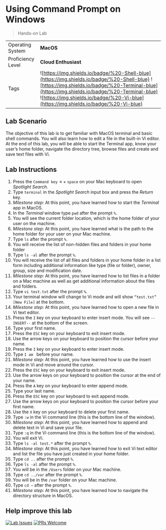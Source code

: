 # Using Command Prompt on Windows

> Hands-on Lab

|                   |                       |
| :---------------- | :-------------------- |
| Operating System  | **MacOS**             |
| Proficiency Level | **Cloud  Enthusiast** |
| Tags              | ![https://img.shields.io/badge/%20-Shell-blue](https://img.shields.io/badge/%20-Shell-blue) ![https://img.shields.io/badge/%20-Terminal-blue](https://img.shields.io/badge/%20-Terminal-blue) ![https://img.shields.io/badge/%20-Vi-blue](https://img.shields.io/badge/%20-Vi-blue) |

## Lab Scenario
The objective of this lab is to get familiar with MacOS terminal and basic shell commands. You will also learn how to edit a file in the built-in Vi editor. At the end of this lab, you will be able to start the Terminal app, know your user’s home folder, navigate the directory tree, browse files and create and save text files with Vi.

## Lab Instructions


1. Press the `Command key ⌘` + `space` on your Mac keyboard to open *Spotlight Search*.
2. Type `terminal` in the *Spotlight Search* input box and press the *Return* key.
3. *Milestone step:* At this point, you have learned how to start the *Terminal* app in MacOS.
4. In the *Terminal* window type `pwd` after the prompt `%`.
5. You will see the current folder location, which is the home folder of your user on the machine.
6. *Milestone step:* At this point, you have learned what is the path to the home folder for your user on your Mac machine.
7. Type `ls` after the prompt `%`.
8. You will receive the list of non-hidden files and folders in your home folder
9. Type `ls -al` after the prompt `%`.
10. You will receive the list of all files and folders in your home folder in a list form including additional information like type (file or folder), owner, group, size and modification date.
11. *Milestone step:* At this point, you have learned how to list files in a folder on a Mac machine as well as get additional information about the files and folders.
12. Type `vi test.txt` after the prompt `%`.
13. Your terminal window will change to Vi mode and will show `“test.txt” [New File]` at the bottom.
14. *Milestone step:* At this point, you have learned how to open a new file in Vi text editor.
15. Press the `I` key on your keyboard to enter insert mode. You will see `--INSERT--` at the bottom of the screen.
16. Type your first name.
17. Press the `ESC` key on your keyboard to exit insert mode.
18. Use the arrow keys on your keyboard to position the cursor before your name.
19. Press the `I` key on your keyboard to enter insert mode.
20. Type `I am ` before your name.
21. *Milestone step:* At this point, you have learned how to use the insert mode in Vi and move around the cursor.
22. Press the `ESC` key on your keyboard to exit insert mode.
23. Use the arrow keys on your keyboard to position the cursor at the end of your name.
24. Press the `A` key on your keyboard to enter append mode.
25. Type your last name.
26. Press the `ESC` key on your keyboard to exit append mode.
27. Use the arrow keys on your keyboard to position the cursor before your first name.
28. Use the `X` key on your keyboard to delete your first name.
29. Type `:w` in the Vi command line (this is the bottom line of the window).
30. *Milestone step:* At this point, you have learned how to append and delete text in Vi and save your file.
31. Type `:q` in the Vi command line (this is the bottom line of the window).
32. You will exit Vi.
33. Type `ls -al test.*` after the prompt `%`.
34. *Milestone step:* At this point, you have learned how to exit Vi text editor and list the file you have just created in your home folder.
35. Type `cd ..` after the prompt `%`.
36. Type `ls -al` after the prompt `%`.
37. You will be in the `/Users` folder on your Mac machine.
38. Type `cd ../var` after the prompt `%`.
39. You will be in the `/var` folder on your Mac machine.
40. Type `cd ~` after the prompt `%`.
41. *Milestone step:* At this point, you have learned how to navigate the directory structure in MacOS.

## Help improve this lab

[![Lab Issues](https://img.shields.io/github/issues/crimsonpinnacle/cloud-labs)](https://github.com/CrimsonPinnacle/cloud-labs/issues/new?assignees=toddysm&labels=new+lab&template=bug_template.md&title=) [![PRs Welcome](https://img.shields.io/badge/PRs-welcome-brightgreen.svg)](https://github.com/CrimsonPinnacle/cloud-labs/pulls)